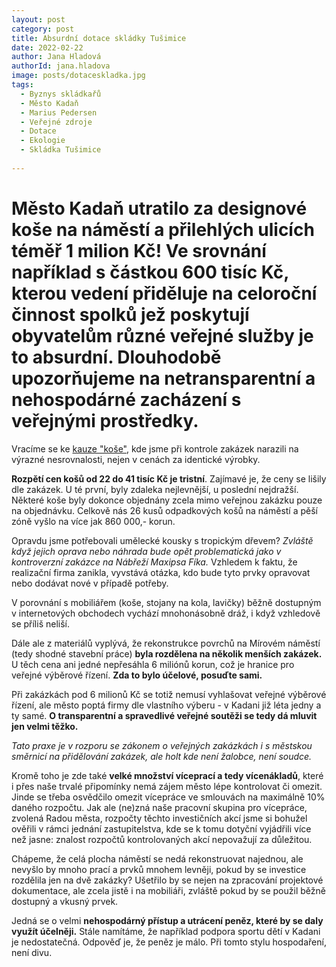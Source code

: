 ```yaml
---
layout: post
category: post
title: Absurdní dotace skládky Tušimice 
date: 2022-02-22
author: Jana Hladová
authorId: jana.hladova
image: posts/dotaceskladka.jpg
tags:
  - Byznys skládkařů
  - Město Kadaň
  - Marius Pedersen
  - Veřejné zdroje
  - Dotace
  - Ekologie
  - Skládka Tušimice
 
---
```


# Město Kadaň utratilo za designové koše na náměstí a přilehlých ulicích téměř 1 milion Kč! Ve srovnání například s částkou 600 tisíc Kč, kterou vedení přiděluje na celoroční činnost spolků jež poskytují obyvatelům různé veřejné služby je to absurdní. Dlouhodobě upozorňujeme na netransparentní a nehospodárné zacházení s veřejnými prostředky. 

Vracíme se ke [kauze "koše"](https://kadan.pirati.cz/aktuality/kose.html), kde jsme při kontrole zakázek narazili na výrazné nesrovnalosti, nejen v cenách za identické výrobky.

**Rozpětí cen košů od 22 do 41 tisíc Kč je tristní**.
Zajímavé je, že ceny se lišily dle zakázek. U té první, byly zdaleka nejlevnější, u poslední nejdražší. Některé koše byly dokonce objednány zcela mimo veřejnou zakázku pouze na objednávku. Celkově nás 26 kusů odpadkových košů na náměstí a pěší zóně vyšlo na více jak 860 000,- korun. 

Opravdu jsme potřebovali umělecké kousky s tropickým dřevem? 
*Zvláště když jejich oprava nebo náhrada bude opět problematická jako v kontroverzní zakázce na Nábřeží Maxipsa Fíka.* 
Vzhledem k faktu, že realizační firma zanikla, vyvstává otázka, kdo bude tyto prvky opravovat nebo dodávat nové v případě potřeby.

V porovnání s mobiliářem (koše, stojany na kola, lavičky) běžně dostupným v internetových obchodech vychází mnohonásobně dráž, i když vzhledově se příliš neliší.

Dále ale z materiálů vyplývá, že rekonstrukce povrchů na Mírovém náměstí (tedy shodné stavební práce) **byla rozdělena na několik menších zakázek.**
U těch cena ani jedné nepřesáhla 6 miliónů korun, což je hranice pro veřejné výběrové řízení. **Zda to bylo účelové, posuďte sami.**

Při zakázkách pod 6 milionů Kč se totiž nemusí vyhlašovat veřejné výběrové řízení, ale město poptá firmy dle vlastního výberu - v Kadani již léta jedny a ty samé. 
**O transparentní a spravedlivé veřejné soutěži se tedy dá mluvit jen velmi těžko.**

*Tato praxe je v rozporu se zákonem o veřejných zakázkách i s městskou směrnicí na přidělování zakázek, ale holt kde není žalobce, není soudce.*

Kromě toho je zde také **velké množství víceprací a tedy vícenákladů**, které i přes naše trvalé připomínky nemá zájem město lépe kontrolovat či omezit. 
Jinde se třeba osvědčilo omezit vícepráce ve smlouvách na maximálně 10% daného rozpočtu. 
Jak ale (ne)zná naše pracovní skupina pro vícepráce, zvolená Radou města, rozpočty těchto investičních akcí jsme si bohužel ověřili v rámci jednání zastupitelstva, kde se k tomu dotyční vyjádřili více než jasne: znalost rozpočtů kontrolovaných akcí nepovažují za důležitou.  
 
Chápeme, že celá plocha náměstí se nedá rekonstruovat najednou, ale nevyšlo by mnoho prací a prvků mnohem levněji, pokud by se investice rozdělila jen na dvě zakázky? 
Ušetřilo by se nejen na zpracování projektové dokumentace, ale zcela jistě i na mobiliáři, zvláště pokud by se použil běžně dostupný a vkusný prvek. 

Jedná se o velmi **nehospodárný přístup a utrácení peněz, které by se daly využít účelněji.** 
Stále namítáme, že například podpora sportu dětí v Kadani je nedostatečná. Odpověď je, že peněz je málo. 
Při tomto stylu hospodaření, není divu.




